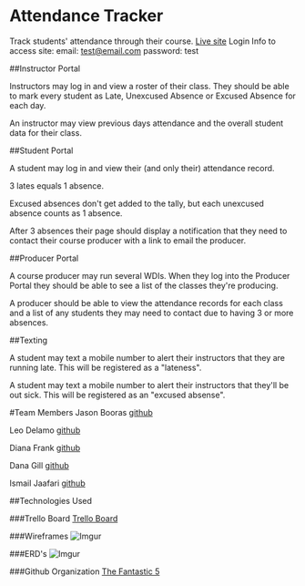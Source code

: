 # Attendance Tracker

Track students' attendance through their course.
[Live site](https://murmuring-fortress-68555.herokuapp.com/) 
Login Info to access site:
email: test@email.com
password: test

##Instructor Portal

Instructors may log in and view a roster of their class. They should be able to mark every student as Late, Unexcused Absence or Excused Absence for each day.

An instructor may view previous days attendance and the overall student data for their class.

##Student Portal

A student may log in and view their (and only their) attendance record.

3 lates equals 1 absence.

Excused absences don't get added to the tally, but each unexcused absence counts as 1 absence.

After 3 absences their page should display a notification that they need to contact their course producer with a link to email the producer.

##Producer Portal

A course producer may run several WDIs. When they log into the Producer Portal they should be able to see a list of the classes they're producing.

A producer should be able to view the attendance records for each class and a list of any students they may need to contact due to having 3 or more absences.

##Texting

A student may text a mobile number to alert their instructors that they are running late. This will be registered as a "lateness".

A student may text a mobile number to alert their instructors that they'll be out sick. This will be registered as an "excused absense".

#Team Members
Jason Booras [github](https://github.com/jsnbrs)


Leo Delamo [github](https://github.com/ldelamojr)


Diana Frank [github](https://github.com/dianafrank22)


Dana Gill [github](https://github.com/DGillBK)


Ismail Jaafari [github](https://github.com/YourStuff)


##Technologies Used


###Trello Board
[Trello Board](https://trello.com/b/FPCRvYHT/attendance-tracker)

###Wireframes
![Imgur](http://i.imgur.com/3HOzwi3.png)

###ERD's
![Imgur](http://i.imgur.com/3UtPFcE.jpg)

###Github Organization
[The Fantastic 5](https://github.com/TheFantastic5)


